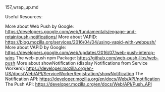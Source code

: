 157_wrap_up.md

Useful Resources:

More about Web Push by Google: https://developers.google.com/web/fundamentals/engage-and-retain/push-notifications/
More about VAPID: https://blog.mozilla.org/services/2016/04/04/using-vapid-with-webpush/
More about VAPID by Google: https://developers.google.com/web/updates/2016/07/web-push-interop-wins
The web-push npm Package: https://github.com/web-push-libs/web-push
More about showNotification (display Notifications from Service Workers): https://developer.mozilla.org/en-US/docs/Web/API/ServiceWorkerRegistration/showNotification
The Notification API: https://developer.mozilla.org/en/docs/Web/API/notification
The Push API: https://developer.mozilla.org/en/docs/Web/API/Push_API
